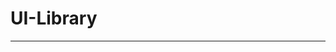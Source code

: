 # UI-Library
------------------------------------------------------------------------------------------------------------------------------
